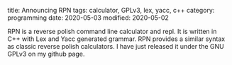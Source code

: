 title: Announcing RPN
tags: calculator, GPLv3, lex, yacc, c++
category: programming
date: 2020-05-03
modified: 2020-05-02

RPN is a reverse polish command line calculator and repl.   It is written in C++ with Lex and Yacc generated grammar.   RPN provides a similar syntax as classic reverse polish calculators.   I have just released it under the GNU GPLv3 on my github page.
